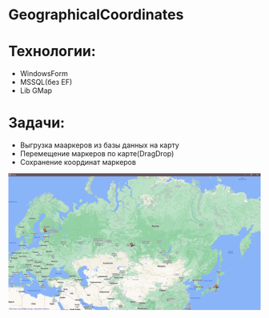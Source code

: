 # GeographicalCoordinates
<h1>Технологии:</h1>
<ul>
<li>WindowsForm</li>
<li>MSSQL(без EF)</li>
<li>Lib GMap</li>
 </ul>
<h1>Задачи:</h1>
<ul>
<li>Выгрузка мааркеров из базы данных на карту</li>
<li>Перемещение маркеров по карте(DragDrop)</li>
<li>Сохранение координат маркеров</li>
</ul>

<img src="AppmMap.png" alt="AppMap">
